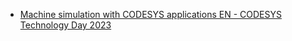 
- [Machine simulation with CODESYS applications EN - CODESYS Technology Day 2023](https://www.youtube.com/watch?v=wiiBUg7nGhE)